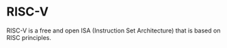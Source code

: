 # RISC-V

RISC-V is a free and open ISA (Instruction Set Architecture) that is based on RISC principles.